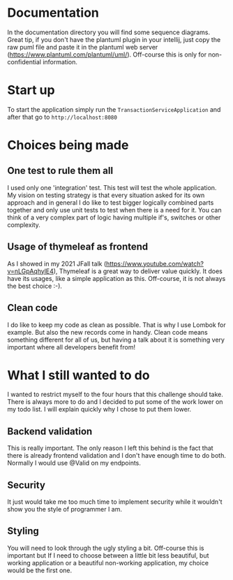 # Documentation
In the documentation directory you will find some sequence diagrams. Great tip, if you don't have the plantuml plugin in your intellij, just copy the raw puml file and paste it in the plantuml web server (https://www.plantuml.com/plantuml/uml/). Off-course this is only for non-confidential information.

# Start up
To start the application simply run the `TransactionServiceApplication` and after that go to `http://localhost:8080`

# Choices being made
## One test to rule them all
I used only one 'integration' test. This test will test the whole application. My vision on testing strategy is that every situation asked for its own approach and in general I do like to test bigger logically combined parts together and only use unit tests to test when there is a need for it. You can think of a very complex part of logic having multiple if's, switches or other complexity. 

## Usage of thymeleaf as frontend
As I showed in my 2021 JFall talk (https://www.youtube.com/watch?v=nLGpAqhylE4), Thymeleaf is a great way to deliver value quickly. It does have its usages, like a simple application as this. Off-course, it is not always the best choice :-).   

## Clean code
I do like to keep my code as clean as possible. That is why I use Lombok for example. But also the new records come in handy. Clean code means something different for all of us, but having a talk about it is something very important where all developers benefit from!

# What I still wanted to do
I wanted to restrict myself to the four hours that this challenge should take. There is always more to do and I decided to put some of the work lower on my todo list. I will explain quickly why I chose to put them lower. 

## Backend validation
This is really important. The only reason I left this behind is the fact that there is already frontend validation and I don't have enough time to do both. 
Normally I would use @Valid on my endpoints. 

## Security
It just would take me too much time to implement security while it wouldn't show you the style of programmer I am.

## Styling
You will need to look through the ugly styling a bit. Off-course this is important but If I need to choose between a little bit less beautiful, but working application or a beautiful non-working application, my choice would be the first one. 
